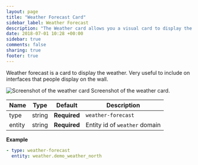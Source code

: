 ```yaml
---
layout: page
title: "Weather Forecast Card"
sidebar_label: Weather Forecast
description: "The Weather card allows you a visual card to display the weather."
date: 2018-07-01 10:28 +00:00
sidebar: true
comments: false
sharing: true
footer: true
---
```


Weather forecast is a card to display the weather. Very useful to include on interfaces that people display on the wall. 

<p class='img'>
<img src='/images/lovelace/lovelace_weather.png' alt='Screenshot of the weather card'>
Screenshot of the weather card.
</p>

| Name | Type | Default | Description
| ---- | ---- | ------- | -----------
| type | string | **Required** | `weather-forecast`
| entity | string | **Required** | Entity id of `weather` domain


**Example**

```yaml
- type: weather-forecast
  entity: weather.demo_weather_north
```

